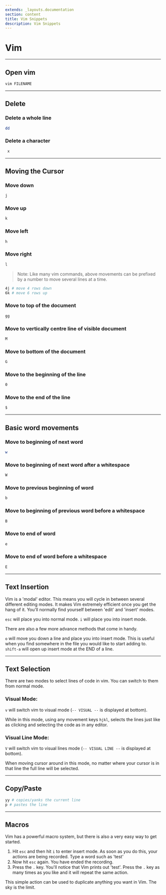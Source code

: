 ```yaml
---
extends: _layouts.documentation
section: content
title: Vim Snippets
description: Vim Snippets
---
```


# Vim

---

## Open vim

```bash
vim FILENAME
```

---

## Delete

### Delete a whole line
```bash
dd
```

### Delete a character
```bash
 x
```

---

## Moving the Cursor

### Move down
```bash
j
```

### Move up
```bash
k
```

### Move left
```bash
h
```

### Move right
```bash
l
```

> Note: Like many vim commands, above movements can be prefixed by a number to move several lines at a time.
```bash
4j # move 4 rows down
6k # move 6 rows up
```


### Move to top of the document
```bash
gg
```

### Move to vertically centre line of visible document
```bash
M
```

### Move to bottom of the document
```bash
G
```

### Move to the beginning of the line
```bash
0
```

### Move to the end of the line
```bash
$
```

---

## Basic word movements

### Move to beginning of next word
```bash
w
```

### Move to beginning of next word after a whitespace
```bash
W
```

### Move to previous beginning of word
```bash
b
```

### Move to beginning of previous word before a whitespace
```bash
B
```

### Move to end of word
```bash
e
```

### Move to end of word before a whitespace
```bash
E
```

---

## Text Insertion

Vim is a 'modal' editor. This means you will cycle in between several different editing modes. It makes Vim extremely efficient once you get the hang of it. You'll normally find yourself between 'edit' and 'insert' modes.

`esc` will place you into normal mode.
`i` will place you into insert mode.

There are also a few more advance methods that come in handy.

`o` will move you down a line and place you into insert mode. This is useful when you find somewhere in the file you would like to start adding to.
`shift-a` will open up insert mode at the END of a line.

---

## Text Selection
There are two modes to select lines of code in vim. You can switch to them from normal mode.

### Visual Mode:
`v` will switch vim to visual mode (`-- VISUAL --` is displayed at bottom).

While in this mode, using any movement keys `hjkl`, selects the lines just like as clicking and selecting the code as in any editor.

### Visual Line Mode:
`V` will switch vim to visual lines mode (`-- VISUAL LINE --` is displayed at bottom).

When moving cursor around in this mode, no matter where your cursor is in that line the full line will be selected.

---

## Copy/Paste

```bash
yy # copies/yanks the current line
p # pastes the line
```

---

## Macros

Vim has a powerful macro system, but there is also a very easy way to get started.

1. Hit `esc` and then hit `i` to enter insert mode. As soon as you do this, your actions are being recorded. Type a word such as 'test'
2. Now hit `esc` again. You have ended the recording.
3. Press the `.` key. You'll notice that Vim prints out 'test'. Press the `.` key as many times as you like and it will repeat the same action.

This simple action can be used to duplicate anything you want in Vim. The sky is the limit.
